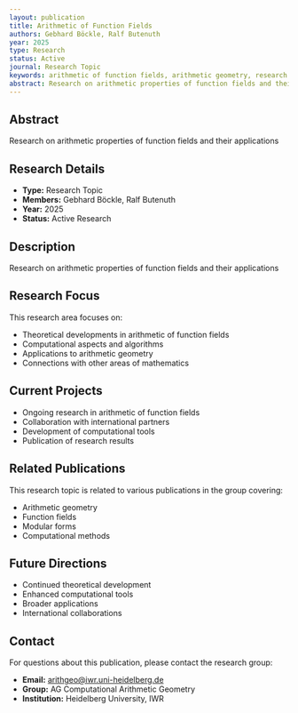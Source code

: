 ```yaml
---
layout: publication
title: Arithmetic of Function Fields
authors: Gebhard Böckle, Ralf Butenuth
year: 2025
type: Research
status: Active
journal: Research Topic
keywords: arithmetic of function fields, arithmetic geometry, research
abstract: Research on arithmetic properties of function fields and their applications
---
```


## Abstract

Research on arithmetic properties of function fields and their applications

## Research Details

- **Type:** Research Topic
- **Members:** Gebhard Böckle, Ralf Butenuth
- **Year:** 2025
- **Status:** Active Research

## Description

Research on arithmetic properties of function fields and their applications

## Research Focus

This research area focuses on:
- Theoretical developments in arithmetic of function fields
- Computational aspects and algorithms
- Applications to arithmetic geometry
- Connections with other areas of mathematics

## Current Projects

- Ongoing research in arithmetic of function fields
- Collaboration with international partners
- Development of computational tools
- Publication of research results

## Related Publications

This research topic is related to various publications in the group covering:
- Arithmetic geometry
- Function fields
- Modular forms
- Computational methods

## Future Directions

- Continued theoretical development
- Enhanced computational tools
- Broader applications
- International collaborations


## Contact

For questions about this publication, please contact the research group:
- **Email:** arithgeo@iwr.uni-heidelberg.de
- **Group:** AG Computational Arithmetic Geometry
- **Institution:** Heidelberg University, IWR